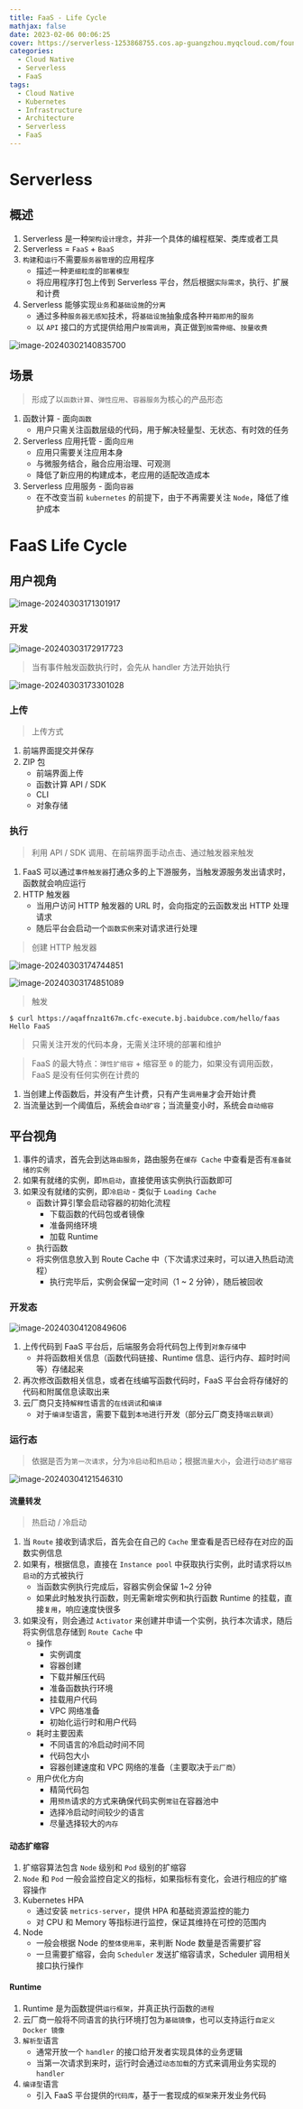 ```yaml
---
title: FaaS - Life Cycle
mathjax: false
date: 2023-02-06 00:06:25
cover: https://serverless-1253868755.cos.ap-guangzhou.myqcloud.com/foundation/image-20240302141413852.png
categories:
  - Cloud Native
  - Serverless
  - FaaS
tags:
  - Cloud Native
  - Kubernetes
  - Infrastructure
  - Architecture
  - Serverless
  - FaaS
---
```


# Serverless

## 概述

1. Serverless 是一种`架构设计理念`，并非一个具体的编程框架、类库或者工具
2. Serverless = `FaaS` + `BaaS`
3. `构建`和`运行`不需要`服务器管理`的应用程序
   - 描述一种`更细粒度`的`部署模型`
   - 将应用程序打包上传到 Serverless 平台，然后根据`实际需求`，执行、扩展和计费
4. Serverless 能够实现`业务`和`基础设施`的`分离`
   - 通过多种`服务器无感知`技术，将`基础设施`抽象成各种`开箱即用`的`服务`
   - 以 `API` 接口的方式提供给用户`按需调用`，真正做到`按需伸缩`、`按量收费`

<!-- more -->

![image-20240302140835700](https://serverless-1253868755.cos.ap-guangzhou.myqcloud.com/foundation/image-20240302140835700.png)

## 场景

> 形成了以`函数计算`、`弹性应用`、`容器服务`为核心的产品形态

1. 函数计算 - 面向`函数`
   - 用户只需关注函数层级的代码，用于解决轻量型、无状态、有时效的任务
2. Serverless 应用托管 - 面向`应用`
   - 应用只需要关注应用本身
   - 与微服务结合，融合应用治理、可观测
   - 降低了新应用的构建成本，老应用的适配改造成本
3. Serverless 应用服务 - 面向`容器`
   - 在不改变当前 `kubernetes` 的前提下，由于不再需要关注 `Node`，降低了维护成本

# FaaS Life Cycle

## 用户视角

![image-20240303171301917](https://serverless-1253868755.cos.ap-guangzhou.myqcloud.com/foundation/image-20240303171301917.png)

### 开发

![image-20240303172917723](https://serverless-1253868755.cos.ap-guangzhou.myqcloud.com/foundation/image-20240303172917723.png)

> 当有事件触发函数执行时，会先从 handler 方法开始执行

![image-20240303173301028](https://serverless-1253868755.cos.ap-guangzhou.myqcloud.com/foundation/image-20240303173301028.png)

### 上传

> 上传方式

1. 前端界面提交并保存
2. ZIP 包
   - 前端界面上传
   - 函数计算 API / SDK
   - CLI
   - 对象存储

### 执行

> 利用 API / SDK 调用、在前端界面手动点击、通过触发器来触发

1. FaaS 可以通过`事件触发器`打通众多的上下游服务，当触发源服务发出请求时，函数就会响应运行
2. HTTP 触发器
   - 当用户访问 HTTP 触发器的 URL 时，会向指定的云函数发出 HTTP 处理请求
   - 随后平台会启动一个`函数实例`来对请求进行处理

> 创建 HTTP 触发器

![image-20240303174744851](https://serverless-1253868755.cos.ap-guangzhou.myqcloud.com/foundation/image-20240303174744851.png)

![image-20240303174851089](https://serverless-1253868755.cos.ap-guangzhou.myqcloud.com/foundation/image-20240303174851089.png)

> 触发

```
$ curl https://aqaffnza1t67m.cfc-execute.bj.baidubce.com/hello/faas
Hello FaaS
```

> 只需关注开发的代码本身，无需关注环境的部署和维护

> FaaS 的最大特点：`弹性扩缩容` + 缩容至 `0` 的能力，如果没有调用函数，FaaS 是没有任何实例在计费的

1. 当创建上传函数后，并没有产生计费，只有产生`调用量`才会开始计费
2. 当流量达到一个阈值后，系统会`自动扩容`；当流量变小时，系统会`自动缩容`

## 平台视角

1. 事件的请求，首先会到达`路由服务`，路由服务在`缓存 Cache` 中查看是否有`准备就绪的实例`
2. 如果有就绪的实例，即`热启动`，直接使用该实例执行函数即可
3. 如果没有就绪的实例，即`冷启动` - 类似于 `Loading Cache`
   - 函数计算引擎会启动容器的初始化流程
     - 下载函数的代码包或者镜像
     - 准备网络环境
     - 加载 Runtime
   - 执行函数
   - 将实例信息放入到 Route Cache 中（下次请求过来时，可以进入热启动流程）
     - 执行完毕后，实例会保留一定时间（1 ~ 2 分钟），随后被回收

### 开发态

![image-20240304120849606](https://serverless-1253868755.cos.ap-guangzhou.myqcloud.com/foundation/image-20240304120849606.png)

1. 上传代码到 FaaS 平台后，后端服务会将代码包上传到`对象存储`中
   - 并将函数相关信息（函数代码链接、Runtime 信息、运行内存、超时时间等）存储起来
2. 再次修改函数相关信息，或者在线编写函数代码时，FaaS 平台会将存储好的代码和附属信息读取出来
3. 云厂商只支持`解释性`语言的`在线调试`和`编译`
   - 对于`编译型`语言，需要下载到`本地`进行开发（部分云厂商支持`端云联调`）

### 运行态

> 依据是否为`第一次请求`，分为`冷启动`和`热启动`；根据`流量大小`，会进行`动态扩缩容`

![image-20240304121546310](https://serverless-1253868755.cos.ap-guangzhou.myqcloud.com/foundation/image-20240304121546310.png)

#### 流量转发

> 热启动 / 冷启动

1. 当 `Route` 接收到请求后，首先会在自己的 `Cache` 里查看是否已经存在对应的函数实例信息
2. 如果有，根据信息，直接在 `Instance pool` 中获取执行实例，此时请求将以`热启动`的方式被执行
   - 当函数实例执行完成后，容器实例会保留 1~2 分钟
   - 如果此时触发执行函数，则无需新增实例和执行函数 Runtime 的挂载，直接`复用`，响应速度快很多
3. 如果没有，则会通过 `Activator` 来创建并申请一个实例，执行本次请求，随后将实例信息存储到 `Route Cache` 中 
   - 操作
     - 实例调度
     - 容器创建
     - 下载并解压代码
     - 准备函数执行环境
     - 挂载用户代码
     - VPC 网络准备
     - 初始化运行时和用户代码
   - 耗时主要因素
     - 不同语言的冷启动时间不同
     - 代码包大小
     - 容器创建速度和 VPC 网络的准备（主要取决于`云厂商`）
   - 用户优化方向
     - 精简代码包
     - 用`预热`请求的方式来确保代码实例`常驻`在容器池中
     - 选择冷启动时间较少的语言
     - 尽量选择较大的`内存`

#### 动态扩缩容

1. 扩缩容算法包含 `Node` 级别和 `Pod` 级别的扩缩容
2. `Node` 和 `Pod` 一般会监控自定义的指标，如果指标有变化，会进行相应的扩缩容操作
3. Kubernetes HPA
   - 通过安装 `metrics-server`，提供 HPA 和基础资源监控的能力
   - 对 CPU 和 Memory 等指标进行监控，保证其维持在可控的范围内
4. Node
   - 一般会根据 Node 的`整体使用率`，来判断 Node 数量是否需要扩容
   - 一旦需要扩缩容，会向 `Scheduler` 发送扩缩容请求，Scheduler 调用相关接口执行操作

#### Runtime

1. Runtime 是为函数提供`运行框架`，并真正执行函数的`进程`
2. 云厂商一般将不同语言的执行环境打包为`基础镜像`，也可以支持运行`自定义 Docker 镜像`
3. `解析型`语言
   - 通常开放一个 `handler` 的接口给开发者实现具体的业务逻辑
   - 当第一次请求到来时，运行时会通过`动态加载`的方式来调用业务实现的 `handler`
4. `编译型`语言
   - 引入 FaaS 平台提供的`代码库`，基于一套现成的`框架`来开发业务代码

